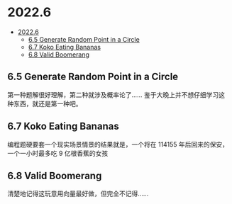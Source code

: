# 2022.6

- [2022.6](#20226)
  - [6.5 Generate Random Point in a Circle](#65-generate-random-point-in-a-circle)
  - [6.7 Koko Eating Bananas](#67-koko-eating-bananas)
  - [6.8 Valid Boomerang](#68-valid-boomerang)


## 6.5 Generate Random Point in a Circle

第一种题解很好理解，第二种就涉及概率论了……
鉴于大晚上并不想仔细学习这种东西，就还是第一种吧。

## 6.7 Koko Eating Bananas

编程题硬要套一个现实场景情景的结果就是，一个将在 114155 年后回来的保安，一个一小时最多吃 9 亿根香蕉的女孩

## 6.8 Valid Boomerang

清楚地记得这玩意用向量最好做，但完全不记得……
